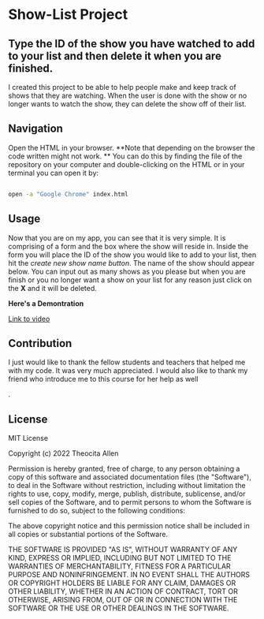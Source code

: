 # Show-List Project 

 
 

## Type the ID of the show you have watched to add to your list and then delete it when you are finished.  

 
 

I created this project to be able to help people make and keep track of shows that they are watching. When the user is done with the show or no longer wants to watch the show, they can delete the show off of their list.  

 
 

## Navigation 

 
 

Open the HTML in your browser. **Note that depending on the browser the code written might not work. ** You can do this by finding the file of the repository on your computer and double-clicking on the HTML or in your terminal you can open it by: 

 
 

```bash 

open -a "Google Chrome" index.html 

``` 

 
 

## Usage 

 
 

Now that you are on my app, you can see that it is very simple. It is comprising of a form and the box where the show will reside in. Inside the form you will place the ID of the show you would like to add to your list, then hit the *create new show name button*. The name of the show should appear below. You can input out as many shows as you please but when you are finish or you no longer want a show on your list for any reason just click on the **X** and it will be deleted.  

 
 

**Here's a Demontration** 

<a href="https://youtu.be/wkTVuS_eiew">Link to video</a>

 
 

## Contribution 

 
 

I just would like to thank the fellow students and teachers that helped me with my code. It was very much appreciated. I would also like to thank my friend who introduce me to this course for her help as well 

 . 

## License

MIT License

Copyright (c) 2022 Theocita Allen

Permission is hereby granted, free of charge, to any person obtaining a copy
of this software and associated documentation files (the "Software"), to deal
in the Software without restriction, including without limitation the rights
to use, copy, modify, merge, publish, distribute, sublicense, and/or sell
copies of the Software, and to permit persons to whom the Software is
furnished to do so, subject to the following conditions:

The above copyright notice and this permission notice shall be included in all
copies or substantial portions of the Software.

THE SOFTWARE IS PROVIDED "AS IS", WITHOUT WARRANTY OF ANY KIND, EXPRESS OR
IMPLIED, INCLUDING BUT NOT LIMITED TO THE WARRANTIES OF MERCHANTABILITY,
FITNESS FOR A PARTICULAR PURPOSE AND NONINFRINGEMENT. IN NO EVENT SHALL THE
AUTHORS OR COPYRIGHT HOLDERS BE LIABLE FOR ANY CLAIM, DAMAGES OR OTHER
LIABILITY, WHETHER IN AN ACTION OF CONTRACT, TORT OR OTHERWISE, ARISING FROM,
OUT OF OR IN CONNECTION WITH THE SOFTWARE OR THE USE OR OTHER DEALINGS IN THE
SOFTWARE.